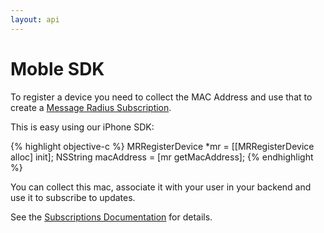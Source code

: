 ```yaml
---
layout: api
---
```

# Moble SDK

To register a device you need to collect the MAC Address and use that to create a [Message Radius Subscription](/subscriptions.html).

This is easy using our iPhone SDK:

{% highlight objective-c %}
MRRegisterDevice *mr = [[MRRegisterDevice alloc] init];
NSString macAddress = [mr getMacAddress];
{% endhighlight %}

You can collect this mac, associate it with your user in your backend and use it to subscribe to updates.

See the [Subscriptions Documentation](/subscriptions.html) for details.
